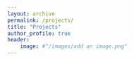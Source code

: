 ```yaml
---
layout: archive
permalink: /projects/
title: "Projects"
author_profile: true
header:
    image: #"/images/add an image.png"
---
```

